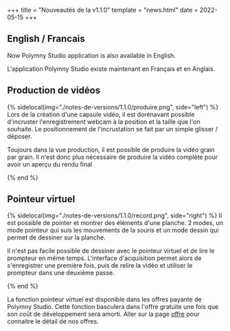 +++
title = "Nouveautés de la v1.1.0"
template = "news.html"
date = 2022-05-15
+++

## English / Francais

Now Polymny Studio application is also available in English.

L'application Polymny Studio existe maintenant en Français et en Anglais.


## Production de vidéos

{% sidelocal(img="./notes-de-versions/1.1.0/produire.png", side="left") %}
Lors de la création d'une capsule vidéo, il est dorénavant possible d'incruster l'enregistrement webcam à la position et la taille que l'on souhaite. Le positionnement de l'incrustation se fait par un simple glisser / déposer.

Toujours dans la vue production, il est possible de produire la vidéo grain par grain. Il n'est donc plus nécessaire de produire la vidéo complète pour avoir un aperçu du rendu final

{% end %}


## Pointeur virtuel

{% sidelocal(img="./notes-de-versions/1.1.0/record.png", side="right") %}
Il est possible de pointer et montrer des éléments d'une planche.
2 modes, un mode pointeur qui suis les mouvements de la souris et un
mode dessin qui permet de dessiner sur la planche.

Il n'est pas facile possible de dessiner avec le pointeur virtuel  et de lire le prompteur en même temps. L'interface
d'acquisition permet alors de s'enregistrer une première fois, puis de relire la vidéo et utiliser le prompteur dans une
deuxième passe.

{% end %}

La fonction pointeur virtuel est  disponible dans les offres payante de Polymny Studio.
Cette fonction basculera dans l'offre gratuite une fois que son coût de développement sera amorti.
Aller sur la page [offre](../../offres/)  pour connaitre le détail  de nos offres.



